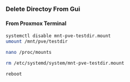 ### Delete Directoy From Gui

#### From Proxmox Terminal

```bash
systemctl disable mnt-pve-testdir.mount
umount /mnt/pve/testdir
```

```bash
nano /proc/mounts
```

```bash
rm /etc/systemd/system/mnt-pve-testdir.mount
```

```reboot```